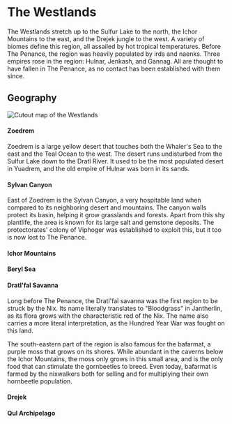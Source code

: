 # The Westlands
<!-- INTRODUCTION ------------------------------------------------------------->
The Westlands stretch up to the Sulfur Lake to the north, the Ichor Mountains to the east, and the Drejek jungle to the west.
A variety of biomes define this region, all assailed by hot tropical temperatures.
Before The Penance<!-- TODO. Link. -->, the region was heavily populated by irds and naenks.
Three empires rose in the region: Hulnar<!-- TODO. Link. -->, Jenkash<!-- TODO. Link. -->, and Gannag<!-- TODO. Link. -->.
All are thought to have fallen in The Penance, as no contact has been established with them since.

<!-- GEOGRAPHY ---------------------------------------------------------------->
## Geography
![Cutout map of the Westlands][westlands_map]

#### Zoedrem
Zoedrem is a large yellow desert that touches both the Whaler's Sea to the east and the Teal Ocean to the west.
The desert runs undisturbed from the Sulfur Lake down to the Dratl River<!-- TODO. Add name to map. -->.
It used to be the most populated desert in Yuadrem, and the old empire of Hulnar was born in its sands.

#### Sylvan Canyon
East of Zoedrem is the Sylvan Canyon, a very hospitable land when compared to its neighboring desert and mountains.
The canyon walls protect its basin<!-- TODO. Is this the right word? -->, helping it grow grasslands and forests.
Apart from this shy plantlife, the area is known for its large salt and gemstone deposits.
The protectorates' colony of Viphoger was established to exploit this, but it too is now lost to The Penance.

#### Ichor Mountains
<!-- Then there are the Blank Fields: A vast, freezing tundra.
The low temperatures and strong winds prevent the growth of large flora.
As if the bleak terrain was not enough, it is the only above-ground home of the fierce Wurms, the largest predators in Yuadrem. -->

#### Beryl Sea

#### Dratl'fal Savanna
Long before The Penance, the Dratl'fal savanna was the first region to be struck by the Nix<!-- TODO. Link. -->.
Its name literally translates to "Bloodgrass" in Jantherlin<!-- TODO. Link. -->, as its flora grows with the characteristic red of the Nix.
The name also carries a more literal interpretation, as the Hundred Year War<!-- NOTE. Link? --> was fought on this land.

The south-eastern part of the region is also famous for the bafarmat, a purple moss that grows on its shores.
While abundant in the caverns below the Ichor Mountains, the moss only grows in this small area, and is the only food that can stimulate the gornbeetles<!-- TODO. Link. Hornbeetles are huge pack animals commonly used to move very large amounts of cargo --> to breed.
Even today, bafarmat is farmed by the nixwalkers both for selling and for multiplying their own hornbeetle population.

#### Drejek
<!-- South of the Blank Fields lies the Sulfur Lake.
Fed by volcanic sources, the lake is unique across the continent: it corrodes the flesh of any who enter it.
The sulfur on its coasts once fed the agriculture of the great nations of Palegna and Sulia, both lost to the Penance. -->

#### Qul Archipelago
<!-- East to the fields is the Arctic Archipelago.
This cluster of islands separates the waters of the Whaler's Sea from the Frigid Ocean up north.
The lands are bare and uninhabitable, and only the ruins of small port towns remain in their shores. -->

<!-- LINKS -------------------------------------------------------------------->
[westlands_map]: img/westlands_v083.png "Westlands cutout map"
